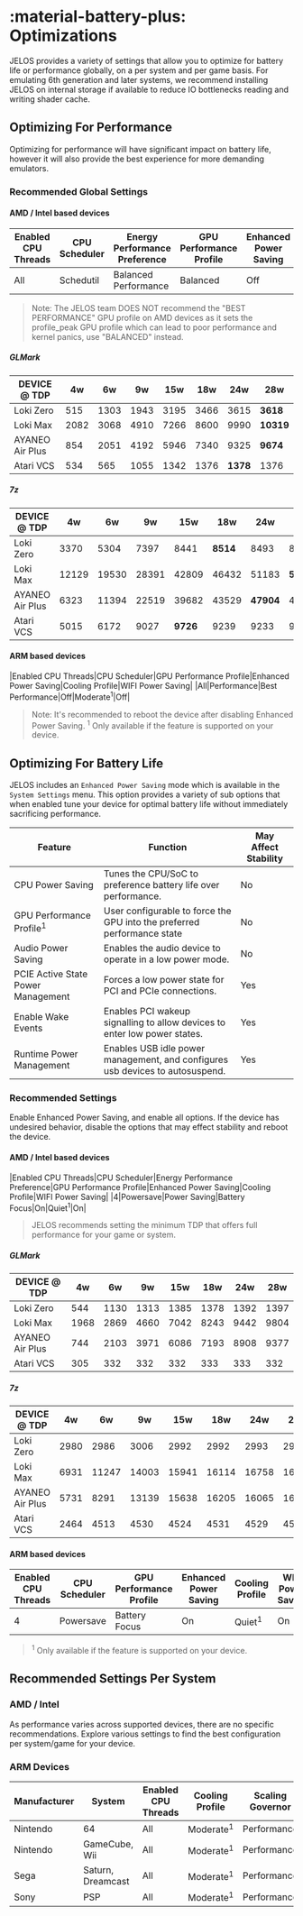 # :material-battery-plus: Optimizations

JELOS provides a variety of settings that allow you to optimize for battery life or performance globally, on a per system and per game basis.  For emulating 6th generation and later systems, we recommend installing JELOS on internal storage if available to reduce IO bottlenecks reading and writing shader cache.

## Optimizing For Performance

Optimizing for performance will have significant impact on battery life, however it will also provide the best experience for more demanding emulators.

### Recommended Global Settings

#### AMD / Intel based devices

|Enabled CPU Threads|CPU Scheduler|Energy Performance Preference|GPU Performance Profile|Enhanced Power Saving|Cooling Profile|WIFI Power Saving|
|----|----|----|----|----|----|----|
|All|Schedutil|Balanced Performance|Balanced|Off|Moderate|Off|

> Note: The JELOS team DOES NOT recommend the "BEST PERFORMANCE" GPU profile on AMD devices as it sets the profile_peak GPU profile which can lead to poor performance and kernel panics, use "BALANCED" instead.

##### GLMark
|DEVICE @ TDP|4w|6w|9w|15w|18w|24w|28w|
|----|----|----|----|----|----|----|----|
|Loki Zero|515|1303|1943|3195|3466|3615|**3618**|
|Loki Max|2082|3068|4910|7266|8600|9990|**10319**|
|AYANEO Air Plus|854|2051|4192|5946|7340|9325|**9674**|
|Atari VCS|534|565|1055|1342|1376|**1378**|1376|

##### 7z
|DEVICE @ TDP|4w|6w|9w|15w|18w|24w|28w|
|----|----|----|----|----|----|----|----|
|Loki Zero|3370|5304|7397|8441|**8514**|8493|8441|
|Loki Max|12129|19530|28391|42809|46432|51183|**53276**|
|AYANEO Air Plus|6323|11394|22519|39682|43529|**47904**|47562|
|Atari VCS|5015|6172|9027|**9726**|9239|9233|9257|

#### ARM based devices

|Enabled CPU Threads|CPU Scheduler|GPU Performance Profile|Enhanced Power Saving|Cooling Profile|WIFI Power Saving|
|All|Performance|Best Performance|Off|Moderate<sup>1</sup>|Off|

> Note: It's recommended to reboot the device after disabling Enhanced Power Saving.
> <sup>1</sup> Only available if the feature is supported on your device.

## Optimizing For Battery Life

JELOS includes an `Enhanced Power Saving` mode which is available in the `System Settings` menu.  This option provides a variety of sub options that when enabled tune your device for optimal battery life without immediately sacrificing performance.

|Feature|Function|May Affect Stability|
|----|----|----|
|CPU Power Saving|Tunes the CPU/SoC to preference battery life over performance.|No|
|GPU Performance Profile<sup>1</sup>|User configurable to force the GPU into the preferred performance state|No|
|Audio Power Saving|Enables the audio device to operate in a low power mode.|No|
|PCIE Active State Power Management|Forces a low power state for PCI and PCIe connections.|Yes|
|Enable Wake Events|Enables PCI wakeup signalling to allow devices to enter low power states.|Yes|
|Runtime Power Management|Enables USB idle power management, and configures usb devices to autosuspend.|Yes|

### Recommended Settings

Enable Enhanced Power Saving, and enable all options.  If the device has undesired behavior, disable the options that may effect stability and reboot the device.

#### AMD / Intel based devices
|Enabled CPU Threads|CPU Scheduler|Energy Performance Preference|GPU Performance Profile|Enhanced Power Saving|Cooling Profile|WIFI Power Saving|
|4|Powersave|Power Saving|Battery Focus|On|Quiet<sup>1</sup>|On|

> JELOS recommends setting the minimum TDP that offers full performance for your game or system.

##### GLMark
|DEVICE @ TDP|4w|6w|9w|15w|18w|24w|28w|
|----|----|----|----|----|----|----|----|
|Loki Zero|544|1130|1313|1385|1378|1392|1397|
|Loki Max|1968|2869|4660|7042|8243|9442|9804|
|AYANEO Air Plus|744|2103|3971|6086|7193|8908|9377|
|Atari VCS|305|332|332|332|333|333|332|

##### 7z
|DEVICE @ TDP|4w|6w|9w|15w|18w|24w|28w|
|----|----|----|----|----|----|----|----|
|Loki Zero|2980|2986|3006|2992|2992|2993|2978|
|Loki Max|6931|11247|14003|15941|16114|16758|16792|
|AYANEO Air Plus|5731|8291|13139|15638|16205|16065|16001|
|Atari VCS|2464|4513|4530|4524|4531|4529|4549|

#### ARM based devices

|Enabled CPU Threads|CPU Scheduler|GPU Performance Profile|Enhanced Power Saving|Cooling Profile|WIFI Power Saving|
|----|----|----|----|----|----|
|4|Powersave|Battery Focus|On|Quiet<sup>1</sup>|On|

> <sup>1</sup> Only available if the feature is supported on your device.

## Recommended Settings Per System

### AMD / Intel
As performance varies across supported devices, there are no specific recommendations.  Explore various settings to find the best configuration per system/game for your device.

### ARM Devices
|Manufacturer|System|Enabled CPU Threads|Cooling Profile|Scaling Governor|Enhanced Power Saving|WIFI Power Saving|
|----|----|----|----|----|----|----|
|Nintendo|64|All|Moderate<sup>1</sup>|Performance|On|On|
|Nintendo|GameCube, Wii|All|Moderate<sup>1</sup>|Performance|On|On|
|Sega|Saturn, Dreamcast|All|Moderate<sup>1</sup>|Performance|On|On|
|Sony|PSP|All|Moderate<sup>1</sup>|Performance|On|On|
